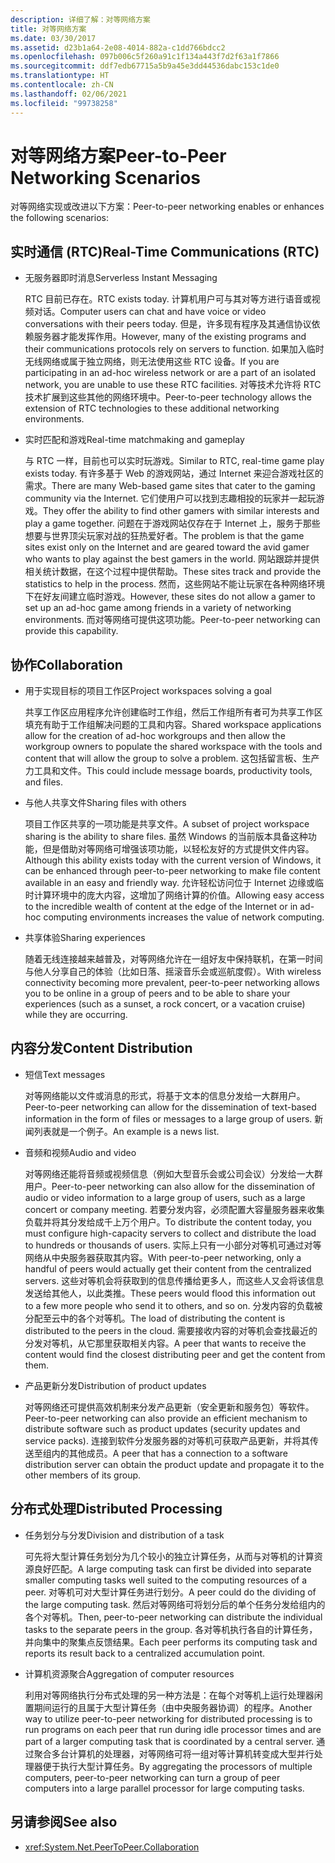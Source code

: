```yaml
---
description: 详细了解：对等网络方案
title: 对等网络方案
ms.date: 03/30/2017
ms.assetid: d23b1a64-2e08-4014-882a-c1dd766bdcc2
ms.openlocfilehash: 097b006c5f260a91c1f134a443f7d2f63a1f7866
ms.sourcegitcommit: ddf7edb67715a5b9a45e3dd44536dabc153c1de0
ms.translationtype: HT
ms.contentlocale: zh-CN
ms.lasthandoff: 02/06/2021
ms.locfileid: "99738258"
---
```

# <a name="peer-to-peer-networking-scenarios"></a><span data-ttu-id="d6e13-103">对等网络方案</span><span class="sxs-lookup"><span data-stu-id="d6e13-103">Peer-to-Peer Networking Scenarios</span></span>

<span data-ttu-id="d6e13-104">对等网络实现或改进以下方案：</span><span class="sxs-lookup"><span data-stu-id="d6e13-104">Peer-to-peer networking enables or enhances the following scenarios:</span></span>

## <a name="real-time-communications-rtc"></a><span data-ttu-id="d6e13-105">实时通信 (RTC)</span><span class="sxs-lookup"><span data-stu-id="d6e13-105">Real-Time Communications (RTC)</span></span>

- <span data-ttu-id="d6e13-106">无服务器即时消息</span><span class="sxs-lookup"><span data-stu-id="d6e13-106">Serverless Instant Messaging</span></span>

  <span data-ttu-id="d6e13-107">RTC 目前已存在。</span><span class="sxs-lookup"><span data-stu-id="d6e13-107">RTC exists today.</span></span> <span data-ttu-id="d6e13-108">计算机用户可与其对等方进行语音或视频对话。</span><span class="sxs-lookup"><span data-stu-id="d6e13-108">Computer users can chat and have voice or video conversations with their peers today.</span></span> <span data-ttu-id="d6e13-109">但是，许多现有程序及其通信协议依赖服务器才能发挥作用。</span><span class="sxs-lookup"><span data-stu-id="d6e13-109">However, many of the existing programs and their communications protocols rely on servers to function.</span></span> <span data-ttu-id="d6e13-110">如果加入临时无线网络或属于独立网络，则无法使用这些 RTC 设备。</span><span class="sxs-lookup"><span data-stu-id="d6e13-110">If you are participating in an ad-hoc wireless network or are a part of an isolated network, you are unable to use these RTC facilities.</span></span> <span data-ttu-id="d6e13-111">对等技术允许将 RTC 技术扩展到这些其他的网络环境中。</span><span class="sxs-lookup"><span data-stu-id="d6e13-111">Peer-to-peer technology allows the extension of RTC technologies to these additional networking environments.</span></span>

- <span data-ttu-id="d6e13-112">实时匹配和游戏</span><span class="sxs-lookup"><span data-stu-id="d6e13-112">Real-time matchmaking and gameplay</span></span>

  <span data-ttu-id="d6e13-113">与 RTC 一样，目前也可以实时玩游戏。</span><span class="sxs-lookup"><span data-stu-id="d6e13-113">Similar to RTC, real-time game play exists today.</span></span> <span data-ttu-id="d6e13-114">有许多基于 Web 的游戏网站，通过 Internet 来迎合游戏社区的需求。</span><span class="sxs-lookup"><span data-stu-id="d6e13-114">There are many Web-based game sites that cater to the gaming community via the Internet.</span></span> <span data-ttu-id="d6e13-115">它们使用户可以找到志趣相投的玩家并一起玩游戏。</span><span class="sxs-lookup"><span data-stu-id="d6e13-115">They offer the ability to find other gamers with similar interests and play a game together.</span></span> <span data-ttu-id="d6e13-116">问题在于游戏网站仅存在于 Internet 上，服务于那些想要与世界顶尖玩家对战的狂热爱好者。</span><span class="sxs-lookup"><span data-stu-id="d6e13-116">The problem is that the game sites exist only on the Internet and are geared toward the avid gamer who wants to play against the best gamers in the world.</span></span> <span data-ttu-id="d6e13-117">网站跟踪并提供相关统计数据，在这个过程中提供帮助。</span><span class="sxs-lookup"><span data-stu-id="d6e13-117">These sites track and provide the statistics to help in the process.</span></span> <span data-ttu-id="d6e13-118">然而，这些网站不能让玩家在各种网络环境下在好友间建立临时游戏。</span><span class="sxs-lookup"><span data-stu-id="d6e13-118">However, these sites do not allow a gamer to set up an ad-hoc game among friends in a variety of networking environments.</span></span> <span data-ttu-id="d6e13-119">而对等网络可提供这项功能。</span><span class="sxs-lookup"><span data-stu-id="d6e13-119">Peer-to-peer networking can provide this capability.</span></span>

## <a name="collaboration"></a><span data-ttu-id="d6e13-120">协作</span><span class="sxs-lookup"><span data-stu-id="d6e13-120">Collaboration</span></span>

- <span data-ttu-id="d6e13-121">用于实现目标的项目工作区</span><span class="sxs-lookup"><span data-stu-id="d6e13-121">Project workspaces solving a goal</span></span>

  <span data-ttu-id="d6e13-122">共享工作区应用程序允许创建临时工作组，然后工作组所有者可为共享工作区填充有助于工作组解决问题的工具和内容。</span><span class="sxs-lookup"><span data-stu-id="d6e13-122">Shared workspace applications allow for the creation of ad-hoc workgroups and then allow the workgroup owners to populate the shared workspace with the tools and content that will allow the group to solve a problem.</span></span> <span data-ttu-id="d6e13-123">这包括留言板、生产力工具和文件。</span><span class="sxs-lookup"><span data-stu-id="d6e13-123">This could include message boards, productivity tools, and files.</span></span>

- <span data-ttu-id="d6e13-124">与他人共享文件</span><span class="sxs-lookup"><span data-stu-id="d6e13-124">Sharing files with others</span></span>

  <span data-ttu-id="d6e13-125">项目工作区共享的一项功能是共享文件。</span><span class="sxs-lookup"><span data-stu-id="d6e13-125">A subset of project workspace sharing is the ability to share files.</span></span> <span data-ttu-id="d6e13-126">虽然 Windows 的当前版本具备这种功能，但是借助对等网络可增强该项功能，以轻松友好的方式提供文件内容。</span><span class="sxs-lookup"><span data-stu-id="d6e13-126">Although this ability exists today with the current version of Windows, it can be enhanced through peer-to-peer networking to make file content available in an easy and friendly way.</span></span> <span data-ttu-id="d6e13-127">允许轻松访问位于 Internet 边缘或临时计算环境中的庞大内容，这增加了网络计算的价值。</span><span class="sxs-lookup"><span data-stu-id="d6e13-127">Allowing easy access to the incredible wealth of content at the edge of the Internet or in ad-hoc computing environments increases the value of network computing.</span></span>

- <span data-ttu-id="d6e13-128">共享体验</span><span class="sxs-lookup"><span data-stu-id="d6e13-128">Sharing experiences</span></span>

  <span data-ttu-id="d6e13-129">随着无线连接越来越普及，对等网络允许在一组好友中保持联机，在第一时间与他人分享自己的体验（比如日落、摇滚音乐会或巡航度假）。</span><span class="sxs-lookup"><span data-stu-id="d6e13-129">With wireless connectivity becoming more prevalent, peer-to-peer networking allows you to be online in a group of peers and to be able to share your experiences (such as a sunset, a rock concert, or a vacation cruise) while they are occurring.</span></span>

## <a name="content-distribution"></a><span data-ttu-id="d6e13-130">内容分发</span><span class="sxs-lookup"><span data-stu-id="d6e13-130">Content Distribution</span></span>

- <span data-ttu-id="d6e13-131">短信</span><span class="sxs-lookup"><span data-stu-id="d6e13-131">Text messages</span></span>

  <span data-ttu-id="d6e13-132">对等网络能以文件或消息的形式，将基于文本的信息分发给一大群用户。</span><span class="sxs-lookup"><span data-stu-id="d6e13-132">Peer-to-peer networking can allow for the dissemination of text-based information in the form of files or messages to a large group of users.</span></span> <span data-ttu-id="d6e13-133">新闻列表就是一个例子。</span><span class="sxs-lookup"><span data-stu-id="d6e13-133">An example is a news list.</span></span>

- <span data-ttu-id="d6e13-134">音频和视频</span><span class="sxs-lookup"><span data-stu-id="d6e13-134">Audio and video</span></span>

  <span data-ttu-id="d6e13-135">对等网络还能将音频或视频信息（例如大型音乐会或公司会议）分发给一大群用户。</span><span class="sxs-lookup"><span data-stu-id="d6e13-135">Peer-to-peer networking can also allow for the dissemination of audio or video information to a large group of users, such as a large concert or company meeting.</span></span> <span data-ttu-id="d6e13-136">若要分发内容，必须配置大容量服务器来收集负载并将其分发给成千上万个用户。</span><span class="sxs-lookup"><span data-stu-id="d6e13-136">To distribute the content today, you must configure high-capacity servers to collect and distribute the load to hundreds or thousands of users.</span></span> <span data-ttu-id="d6e13-137">实际上只有一小部分对等机可通过对等网络从中央服务器获取其内容。</span><span class="sxs-lookup"><span data-stu-id="d6e13-137">With peer-to-peer networking, only a handful of peers would actually get their content from the centralized servers.</span></span> <span data-ttu-id="d6e13-138">这些对等机会将获取到的信息传播给更多人，而这些人又会将该信息发送给其他人，以此类推。</span><span class="sxs-lookup"><span data-stu-id="d6e13-138">These peers would flood this information out to a few more people who send it to others, and so on.</span></span> <span data-ttu-id="d6e13-139">分发内容的负载被分配至云中的各个对等机。</span><span class="sxs-lookup"><span data-stu-id="d6e13-139">The load of distributing the content is distributed to the peers in the cloud.</span></span> <span data-ttu-id="d6e13-140">需要接收内容的对等机会查找最近的分发对等机，从它那里获取相关内容。</span><span class="sxs-lookup"><span data-stu-id="d6e13-140">A peer that wants to receive the content would find the closest distributing peer and get the content from them.</span></span>

- <span data-ttu-id="d6e13-141">产品更新分发</span><span class="sxs-lookup"><span data-stu-id="d6e13-141">Distribution of product updates</span></span>

  <span data-ttu-id="d6e13-142">对等网络还可提供高效机制来分发产品更新（安全更新和服务包）等软件。</span><span class="sxs-lookup"><span data-stu-id="d6e13-142">Peer-to-peer networking can also provide an efficient mechanism to distribute software such as product updates (security updates and service packs).</span></span> <span data-ttu-id="d6e13-143">连接到软件分发服务器的对等机可获取产品更新，并将其传送至组内的其他成员。</span><span class="sxs-lookup"><span data-stu-id="d6e13-143">A peer that has a connection to a software distribution server can obtain the product update and propagate it to the other members of its group.</span></span>

## <a name="distributed-processing"></a><span data-ttu-id="d6e13-144">分布式处理</span><span class="sxs-lookup"><span data-stu-id="d6e13-144">Distributed Processing</span></span>

- <span data-ttu-id="d6e13-145">任务划分与分发</span><span class="sxs-lookup"><span data-stu-id="d6e13-145">Division and distribution of a task</span></span>

  <span data-ttu-id="d6e13-146">可先将大型计算任务划分为几个较小的独立计算任务，从而与对等机的计算资源良好匹配。</span><span class="sxs-lookup"><span data-stu-id="d6e13-146">A large computing task can first be divided into separate smaller computing tasks well suited to the computing resources of a peer.</span></span> <span data-ttu-id="d6e13-147">对等机可对大型计算任务进行划分。</span><span class="sxs-lookup"><span data-stu-id="d6e13-147">A peer could do the dividing of the large computing task.</span></span> <span data-ttu-id="d6e13-148">然后对等网络可将划分后的单个任务分发给组内的各个对等机。</span><span class="sxs-lookup"><span data-stu-id="d6e13-148">Then, peer-to-peer networking can distribute the individual tasks to the separate peers in the group.</span></span> <span data-ttu-id="d6e13-149">各对等机执行各自的计算任务，并向集中的聚集点反馈结果。</span><span class="sxs-lookup"><span data-stu-id="d6e13-149">Each peer performs its computing task and reports its result back to a centralized accumulation point.</span></span>

- <span data-ttu-id="d6e13-150">计算机资源聚合</span><span class="sxs-lookup"><span data-stu-id="d6e13-150">Aggregation of computer resources</span></span>

  <span data-ttu-id="d6e13-151">利用对等网络执行分布式处理的另一种方法是：在每个对等机上运行处理器闲置期间运行的且属于大型计算任务（由中央服务器协调）的程序。</span><span class="sxs-lookup"><span data-stu-id="d6e13-151">Another way to utilize peer-to-peer networking for distributed processing is to run programs on each peer that run during idle processor times and are part of a larger computing task that is coordinated by a central server.</span></span> <span data-ttu-id="d6e13-152">通过聚合多台计算机的处理器，对等网络可将一组对等计算机转变成大型并行处理器便于执行大型计算任务。</span><span class="sxs-lookup"><span data-stu-id="d6e13-152">By aggregating the processors of multiple computers, peer-to-peer networking can turn a group of peer computers into a large parallel processor for large computing tasks.</span></span>

## <a name="see-also"></a><span data-ttu-id="d6e13-153">另请参阅</span><span class="sxs-lookup"><span data-stu-id="d6e13-153">See also</span></span>

- <xref:System.Net.PeerToPeer.Collaboration>
